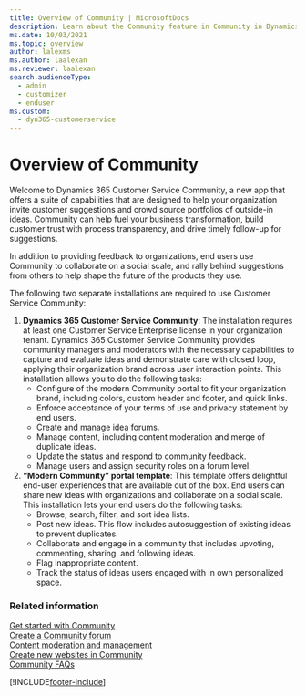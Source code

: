 ```yaml
---
title: Overview of Community | MicrosoftDocs
description: Learn about the Community feature in Community in Dynamics 365 Customer Service
ms.date: 10/03/2021
ms.topic: overview
author: lalexms
ms.author: laalexan
ms.reviewer: laalexan
search.audienceType: 
  - admin
  - customizer
  - enduser
ms.custom: 
  - dyn365-customerservice
---
```


# Overview of Community

Welcome to Dynamics 365 Customer Service Community, a new app that offers a suite of capabilities that are designed to help your organization invite customer suggestions and crowd source portfolios of outside-in ideas. Community can help fuel your business transformation, build customer trust with process transparency, and drive timely follow-up for suggestions. 

In addition to providing feedback to organizations, end users use Community to collaborate on a social scale, and rally behind suggestions from others to help shape the future of the products they use.

The following two separate installations are required to use Customer Service Community: 
1. **Dynamics 365 Customer Service Community**: The installation requires at least one Customer Service Enterprise license in your organization tenant. Dynamics 365 Customer Service Community provides community managers and moderators with the necessary capabilities to capture and evaluate ideas and demonstrate care with closed loop, applying their organization brand across user interaction points. 
This installation allows you to do the following tasks:
   -	Configure of the modern Community portal to fit your organization brand, including colors, custom header and footer, and quick links.
   -	Enforce acceptance of your terms of use and privacy statement by end users.
   -	Create and manage idea forums.
   -	Manage content, including content moderation and merge of duplicate ideas.
   -	Update the status and respond to community feedback.
   -	Manage users and assign security roles on a forum level.
2. **“Modern Community” portal template**: This template offers delightful end-user experiences that are available out of the box. End users can share new ideas with organizations and collaborate on a social scale. 
This installation lets your end users do the following tasks:
   -	Browse, search, filter, and sort idea lists.
   -	Post new ideas. This flow includes autosuggestion of existing ideas to prevent duplicates.
   -	Collaborate and engage in a community that includes upvoting, commenting, sharing, and following ideas.
   -	Flag inappropriate content.
   -	Track the status of ideas users engaged with in own personalized space.

### Related information

[Get started with Community](community-get-started.md)<br>
[Create a Community forum](community-forum-setup.md)<br>
[Content moderation and management](community-moderator-experience.md)<br>
[Create new websites in Community](community-create-websites.md)<br>
[Community FAQs](community-faqs.md)

[!INCLUDE[footer-include](../../includes/footer-banner.md)]
